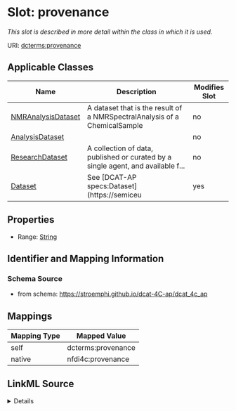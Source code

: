 

# Slot: provenance


_This slot is described in more detail within the class in which it is used._





URI: [dcterms:provenance](http://purl.org/dc/terms/provenance)



<!-- no inheritance hierarchy -->





## Applicable Classes

| Name | Description | Modifies Slot |
| --- | --- | --- |
| [NMRAnalysisDataset](NMRAnalysisDataset.md) | A dataset that is the result of a NMRSpectralAnalysis of a ChemicalSample |  no  |
| [AnalysisDataset](AnalysisDataset.md) |  |  no  |
| [ResearchDataset](ResearchDataset.md) | A collection of data, published or curated by a single agent, and available f... |  no  |
| [Dataset](Dataset.md) | See [DCAT-AP specs:Dataset](https://semiceu |  yes  |







## Properties

* Range: [String](String.md)





## Identifier and Mapping Information







### Schema Source


* from schema: https://stroemphi.github.io/dcat-4C-ap/dcat_4c_ap




## Mappings

| Mapping Type | Mapped Value |
| ---  | ---  |
| self | dcterms:provenance |
| native | nfdi4c:provenance |




## LinkML Source

<details>
```yaml
name: provenance
description: This slot is described in more detail within the class in which it is
  used.
from_schema: https://stroemphi.github.io/dcat-4C-ap/dcat_4c_ap
rank: 1000
slot_uri: dcterms:provenance
alias: provenance
domain_of:
- Dataset
range: string

```
</details>